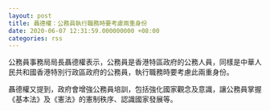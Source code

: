 ```yaml
---
layout: post
title: 聶德權：公務員執行職務時要考慮兩重身份
date: 2020-06-07 12:31:59.000000000 +08:00
categories: rss
---
```


公務員事務局局長聶德權表示，公務員是香港特區政府的公務人員，同樣是中華人民共和國香港特別行政區政府的公務員，執行職務時要考慮此兩重身份。

聶德權又提到，政府會增強公務員培訓，包括強化國家觀念及意識，讓公務員掌握《基本法》及《憲法》的憲制秩序、認識國家發展等。
